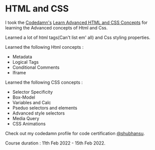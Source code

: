 # HTML and CSS   

I took the [Codedamn's](https://codedamn.com/) [Learn Advanced HTML and CSS Concepts](https://codedamn.com/learn/advanced-html-css) for learning the Advanced concepts of Html and Css.  

Learned a lot of html tags(Can't list em' all) and Css styling properties.      

Learned the following Html concepts : 
- Metadata
- Logical Tags 
- Conditional Comments
- Iframe

Learned the following CSS concepts : 
- Selector Specificity
- Box-Model 
- Variables and Calc 
- Pseduo selectors and elements 
- Advanced style selectors 
- Media Query 
- CSS Animations  

Check out my codedamn profile for code certification [@shubhansu](https://codedamn.com/user/shubhansu).

Course duration : 11th Feb 2022  - 15th Feb 2022.  
